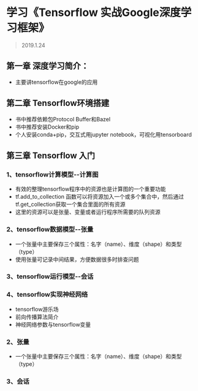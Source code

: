 # 学习《Tensorflow 实战Google深度学习框架》
> 2019.1.24


## 第一章 深度学习简介：
* 主要讲tensorflow在google的应用

## 第二章 Tensorflow环境搭建
* 书中推荐依赖包Protocol Buffer和Bazel
* 书中推荐安装Docker和pip
* 个人安装conda+pip，交互式用jupyter notebook，可视化用tensorboard

## 第三章 Tensorflow 入门

### 1、tensorflow计算模型--计算图
* 有效的整理tensorflow程序中的资源也是计算图的一个重要功能
* tf.add_to_collection 函数可以将资源加入一个或多个集合中，然后通过tf.get_collection获取一个集合里面的所有资源
* 这里的资源可以是张量、变量或者运行程序所需要的队列资源

### 2、tensorflow数据模型--张量
* 一个张量中主要保存三个属性：名字（name）、维度（shape）和类型（type）
* 使用张量可记录中间结果，方便数据很多时排查问题

### 3、tensorflow运行模型--会话

### 4、tensorflow实现神经网络
* tensorflow游乐场
* 前向传播算法简介
* 神经网络参数与tensorflow变量

### 2、张量
* 一个张量中主要保存三个属性：名字（name）、维度（shape）和类型（type）
### 3、会话
